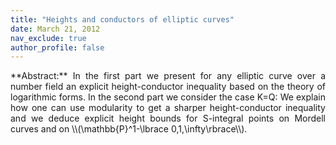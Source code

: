 ```yaml
---
title: "Heights and conductors of elliptic curves"
date: March 21, 2012
nav_exclude: true
author_profile: false
---
```

<div style="text-align: justify !important; text-justify: inter-word;" markdown="1">
**Abstract:** In the first part we present for any elliptic curve over a number field an explicit height-conductor inequality based on the theory of logarithmic forms. In the second part we consider the case K=Q: We explain how one can use modularity to get a sharper height-conductor inequality and we deduce explicit height bounds for S-integral points on Mordell curves and on \\(\mathbb{P}^1-\lbrace 0,1,\infty\rbrace\\). 
